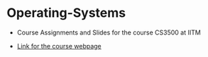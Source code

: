 # Operating-Systems

* Course Assignments and Slides for the course CS3500 at IITM

* [Link for the course webpage](http://www.cse.iitm.ac.in/~prashla/cs3500_2023.html)
